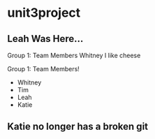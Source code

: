 # unit3project
## Leah Was Here...
Group 1: Team Members
Whitney
I like cheese

Group 1: Team Members!
* Whitney
* Tim
* Leah
* Katie


## Katie no longer has a broken git